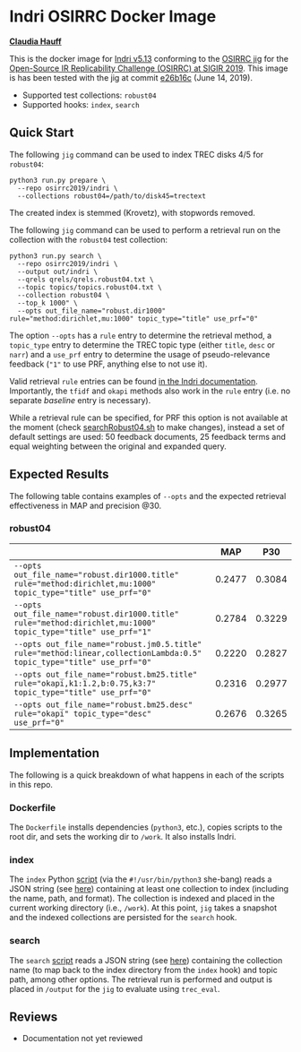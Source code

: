 # Indri OSIRRC Docker Image

[**Claudia Hauff**](https://github.com/chauff)

This is the docker image for [Indri v5.13](https://sourceforge.net/projects/lemur/) conforming to the [OSIRRC jig](https://github.com/osirrc/jig/) for the [Open-Source IR Replicability Challenge (OSIRRC) at SIGIR 2019](https://osirrc.github.io/osirrc2019/).
This image is has been tested with the jig at commit [ e26b16c](https://github.com/osirrc/jig/commit/e26b16c500bd575cbe588f718b80af6d331fe7fb) (June 14, 2019).

+ Supported test collections: `robust04`
+ Supported hooks: `index`, `search`

## Quick Start

The following `jig` command can be used to index TREC disks 4/5 for `robust04`:

```
python3 run.py prepare \
  --repo osirrc2019/indri \
  --collections robust04=/path/to/disk45=trectext
```
The created index is stemmed (Krovetz), with stopwords removed. 

The following `jig` command can be used to perform a retrieval run on the collection with the `robust04` test collection:

```
python3 run.py search \
  --repo osirrc2019/indri \
  --output out/indri \
  --qrels qrels/qrels.robust04.txt \
  --topic topics/topics.robust04.txt \
  --collection robust04 \ 
  --top_k 1000" \
  --opts out_file_name="robust.dir1000" rule="method:dirichlet,mu:1000" topic_type="title" use_prf="0"
```
The option `--opts` has a `rule` entry to determine the retrieval method, a `topic_type` entry to determine the TREC topic type (either `title`, `desc` or `narr`) and a `use_prf` entry to determine the usage of pseudo-relevance feedback (`"1"` to use PRF, anything else to not use it). 

Valid  retrieval `rule` entries can be found [in the Indri documentation](https://lemurproject.org/doxygen/lemur/html/IndriRunQuery.html). Importantly, the `tfidf` and `okapi` methods also work in the `rule` entry (i.e. no separate *baseline* entry is necessary). 

While a retrieval rule can be specified, for PRF this option is not available at the moment (check [searchRobust04.sh](searchRobust04.sh) to make changes), instead a set of default settings are used: 50 feedback documents, 25 feedback terms and equal weighting between the original and expanded query.

## Expected Results

The following table contains examples of `--opts` and the expected retrieval effectiveness in MAP and precision @30.

### robust04

|                                                                                                                      | MAP    | P30    |
|----------------------------------------------------------------------------------------------------------------------|--------|--------|
| `--opts out_file_name="robust.dir1000.title" rule="method:dirichlet,mu:1000" topic_type="title" use_prf="0"`         | 0.2477 | 0.3084 |
| `--opts out_file_name="robust.dir1000.title" rule="method:dirichlet,mu:1000" topic_type="title" use_prf="1"`         | 0.2784 | 0.3229 |
| `--opts out_file_name="robust.jm0.5.title" rule="method:linear,collectionLambda:0.5" topic_type="title" use_prf="0"` | 0.2220 | 0.2827 |
| `--opts out_file_name="robust.bm25.title" rule="okapi,k1:1.2,b:0.75,k3:7" topic_type="title" use_prf="0"`            | 0.2316 | 0.2977 |
| `--opts out_file_name="robust.bm25.desc" rule="okapi" topic_type="desc" use_prf="0"`                                 | 0.2676 | 0.3265 |

## Implementation

The following is a quick breakdown of what happens in each of the scripts in this repo.

### Dockerfile

The `Dockerfile` installs dependencies (`python3`, etc.), copies scripts to the root dir, and sets the working dir to `/work`. It also installs Indri.

### index

The `index` Python [script](index) (via the `#!/usr/bin/python3` she-bang) reads a JSON string (see [here](https://github.com/osirrc/jig#index)) containing at least one collection to index (including the name, path, and format).
The collection is indexed and placed in the current working directory (i.e., `/work`).
At this point, `jig` takes a snapshot and the indexed collections are persisted for the `search` hook.

### search

The `search` [script](search) reads a JSON string (see [here](https://github.com/osirrc/jig#search)) containing the collection name (to map back to the index directory from the `index` hook) and topic path, among other options.
The retrieval run is performed and output is placed in `/output` for the `jig` to evaluate using `trec_eval`.

## Reviews

+ Documentation not yet reviewed